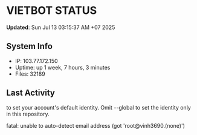 # VIETBOT STATUS
**Updated**: Sun Jul 13 03:15:37 AM +07 2025

## System Info
- IP: 103.77.172.150
- Uptime: up 1 week, 7 hours, 3 minutes
- Files: 32189

## Last Activity

to set your account's default identity.
Omit --global to set the identity only in this repository.

fatal: unable to auto-detect email address (got 'root@vinh3690.(none)')
